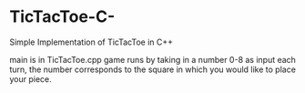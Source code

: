 # TicTacToe-C-
Simple Implementation of TicTacToe in C++

main is in TicTacToe.cpp
game runs by taking in a number 0-8 as input each turn,
the number corresponds to the square in which you would
like to place your piece.
